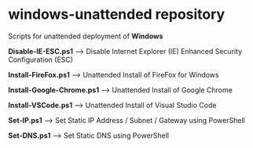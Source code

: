 # windows-unattended repository

Scripts for unattended deployment of **Windows**

**Disable-IE-ESC.ps1** --> Disable Internet Explorer (IE) Enhanced Security Configuration (ESC)

**Install-FireFox.ps1** --> Unattended Install of FireFox for Windows

**Install-Google-Chrome.ps1** --> Unattended Install of Google Chrome

**Install-VSCode.ps1** --> Unattended Install of Visual Studio Code

**Set-IP.ps1** --> Set Static IP Address / Subnet / Gateway using PowerShell

**Set-DNS.ps1** --> Set Static DNS using PowerShell
